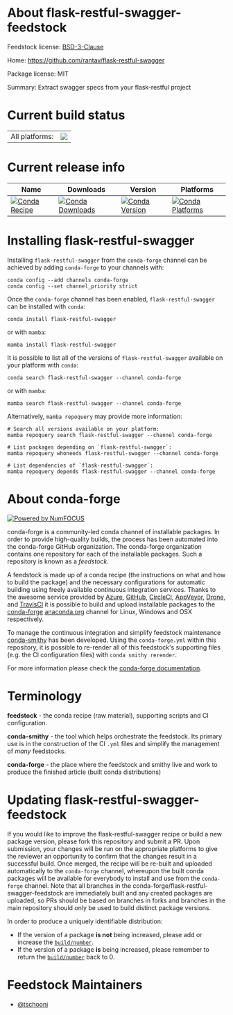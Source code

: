 About flask-restful-swagger-feedstock
=====================================

Feedstock license: [BSD-3-Clause](https://github.com/conda-forge/flask-restful-swagger-feedstock/blob/main/LICENSE.txt)

Home: https://github.com/rantav/flask-restful-swagger

Package license: MIT

Summary: Extract swagger specs from your flask-restful project

Current build status
====================


<table><tr><td>All platforms:</td>
    <td>
      <a href="https://dev.azure.com/conda-forge/feedstock-builds/_build/latest?definitionId=10285&branchName=main">
        <img src="https://dev.azure.com/conda-forge/feedstock-builds/_apis/build/status/flask-restful-swagger-feedstock?branchName=main">
      </a>
    </td>
  </tr>
</table>

Current release info
====================

| Name | Downloads | Version | Platforms |
| --- | --- | --- | --- |
| [![Conda Recipe](https://img.shields.io/badge/recipe-flask--restful--swagger-green.svg)](https://anaconda.org/conda-forge/flask-restful-swagger) | [![Conda Downloads](https://img.shields.io/conda/dn/conda-forge/flask-restful-swagger.svg)](https://anaconda.org/conda-forge/flask-restful-swagger) | [![Conda Version](https://img.shields.io/conda/vn/conda-forge/flask-restful-swagger.svg)](https://anaconda.org/conda-forge/flask-restful-swagger) | [![Conda Platforms](https://img.shields.io/conda/pn/conda-forge/flask-restful-swagger.svg)](https://anaconda.org/conda-forge/flask-restful-swagger) |

Installing flask-restful-swagger
================================

Installing `flask-restful-swagger` from the `conda-forge` channel can be achieved by adding `conda-forge` to your channels with:

```
conda config --add channels conda-forge
conda config --set channel_priority strict
```

Once the `conda-forge` channel has been enabled, `flask-restful-swagger` can be installed with `conda`:

```
conda install flask-restful-swagger
```

or with `mamba`:

```
mamba install flask-restful-swagger
```

It is possible to list all of the versions of `flask-restful-swagger` available on your platform with `conda`:

```
conda search flask-restful-swagger --channel conda-forge
```

or with `mamba`:

```
mamba search flask-restful-swagger --channel conda-forge
```

Alternatively, `mamba repoquery` may provide more information:

```
# Search all versions available on your platform:
mamba repoquery search flask-restful-swagger --channel conda-forge

# List packages depending on `flask-restful-swagger`:
mamba repoquery whoneeds flask-restful-swagger --channel conda-forge

# List dependencies of `flask-restful-swagger`:
mamba repoquery depends flask-restful-swagger --channel conda-forge
```


About conda-forge
=================

[![Powered by
NumFOCUS](https://img.shields.io/badge/powered%20by-NumFOCUS-orange.svg?style=flat&colorA=E1523D&colorB=007D8A)](https://numfocus.org)

conda-forge is a community-led conda channel of installable packages.
In order to provide high-quality builds, the process has been automated into the
conda-forge GitHub organization. The conda-forge organization contains one repository
for each of the installable packages. Such a repository is known as a *feedstock*.

A feedstock is made up of a conda recipe (the instructions on what and how to build
the package) and the necessary configurations for automatic building using freely
available continuous integration services. Thanks to the awesome service provided by
[Azure](https://azure.microsoft.com/en-us/services/devops/), [GitHub](https://github.com/),
[CircleCI](https://circleci.com/), [AppVeyor](https://www.appveyor.com/),
[Drone](https://cloud.drone.io/welcome), and [TravisCI](https://travis-ci.com/)
it is possible to build and upload installable packages to the
[conda-forge](https://anaconda.org/conda-forge) [anaconda.org](https://anaconda.org/)
channel for Linux, Windows and OSX respectively.

To manage the continuous integration and simplify feedstock maintenance
[conda-smithy](https://github.com/conda-forge/conda-smithy) has been developed.
Using the ``conda-forge.yml`` within this repository, it is possible to re-render all of
this feedstock's supporting files (e.g. the CI configuration files) with ``conda smithy rerender``.

For more information please check the [conda-forge documentation](https://conda-forge.org/docs/).

Terminology
===========

**feedstock** - the conda recipe (raw material), supporting scripts and CI configuration.

**conda-smithy** - the tool which helps orchestrate the feedstock.
                   Its primary use is in the construction of the CI ``.yml`` files
                   and simplify the management of *many* feedstocks.

**conda-forge** - the place where the feedstock and smithy live and work to
                  produce the finished article (built conda distributions)


Updating flask-restful-swagger-feedstock
========================================

If you would like to improve the flask-restful-swagger recipe or build a new
package version, please fork this repository and submit a PR. Upon submission,
your changes will be run on the appropriate platforms to give the reviewer an
opportunity to confirm that the changes result in a successful build. Once
merged, the recipe will be re-built and uploaded automatically to the
`conda-forge` channel, whereupon the built conda packages will be available for
everybody to install and use from the `conda-forge` channel.
Note that all branches in the conda-forge/flask-restful-swagger-feedstock are
immediately built and any created packages are uploaded, so PRs should be based
on branches in forks and branches in the main repository should only be used to
build distinct package versions.

In order to produce a uniquely identifiable distribution:
 * If the version of a package **is not** being increased, please add or increase
   the [``build/number``](https://docs.conda.io/projects/conda-build/en/latest/resources/define-metadata.html#build-number-and-string).
 * If the version of a package **is** being increased, please remember to return
   the [``build/number``](https://docs.conda.io/projects/conda-build/en/latest/resources/define-metadata.html#build-number-and-string)
   back to 0.

Feedstock Maintainers
=====================

* [@tschoonj](https://github.com/tschoonj/)

